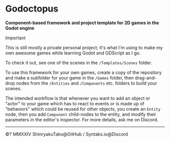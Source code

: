 # Godoctopus

**Component-based framework and project template for 2D games in the Godot engine**

> [!IMPORTANT]
> This is still mostly a private personal project; it's what I'm using to make my own awesome games while learning Godot and GDScript as I go.

To check it out, see one of the scenes in the `/Templates/Scenes` folder.

To use this framework for your own games, create a copy of the repository and make a subfolder for your game in the `/Games` folder, then drag-and-drop nodes from the `/Entities` and `/Components` etc. folders to build your scenes.

The intended workflow is that whenever you want to add an object or "actor" to your game which has to react to events or is made up of "behaviors" which could be reused for other objects, you create an `Entity` node, then you add `Component` child-nodes to the entity, and modify their parameters in the editor's inspector. For more details, ask me on Discord.

----

©? MMXXIV ShinryakuTako@GitHub / Syntaks.io@Discord
